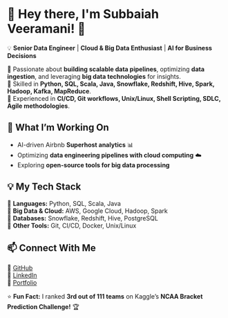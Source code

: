# 👋 Hey there, I'm Subbaiah Veeramani! 🚀  

💡 **Senior Data Engineer** | **Cloud & Big Data Enthusiast** | **AI for Business Decisions**  

🔹 Passionate about **building scalable data pipelines**, optimizing **data ingestion**, and leveraging **big data technologies** for insights.  
🔹 Skilled in **Python, SQL, Scala, Java, Snowflake, Redshift, Hive, Spark, Hadoop, Kafka, MapReduce**.  
🔹 Experienced in **CI/CD, Git workflows, Unix/Linux, Shell Scripting, SDLC, Agile methodologies**.  

## 🚀 What I’m Working On  
- AI-driven Airbnb **Superhost analytics** 📊  
- Optimizing **data engineering pipelines with cloud computing** ☁️  
- Exploring **open-source tools for big data processing**  

## 💡 My Tech Stack  
🔹 **Languages:** Python, SQL, Scala, Java  
🔹 **Big Data & Cloud:** AWS, Google Cloud, Hadoop, Spark  
🔹 **Databases:** Snowflake, Redshift, Hive, PostgreSQL  
🔹 **Other Tools:** Git, CI/CD, Docker, Unix/Linux  

## 📫 Connect With Me  
🔗 [GitHub](https://github.com/subbu1307)  
🔗 [LinkedIn](https://www.linkedin.com/in/subbaiahveeramani)  
🔗 [Portfolio](your-portfolio-link-here)  

⭐ **Fun Fact:** I ranked **3rd out of 111 teams** on Kaggle’s **NCAA Bracket Prediction Challenge!** 🏆  
<!--
**subbu1307/subbu1307** is a ✨ _special_ ✨ repository because its `README.md` (this file) appears on your GitHub profile.

Here are some ideas to get you started:

- 🔭 I’m currently working on ...
- 🌱 I’m currently learning ...
- 👯 I’m looking to collaborate on ...
- 🤔 I’m looking for help with ...
- 💬 Ask me about ...
- 📫 How to reach me: ...
- 😄 Pronouns: ...
- ⚡ Fun fact: ...
-->
